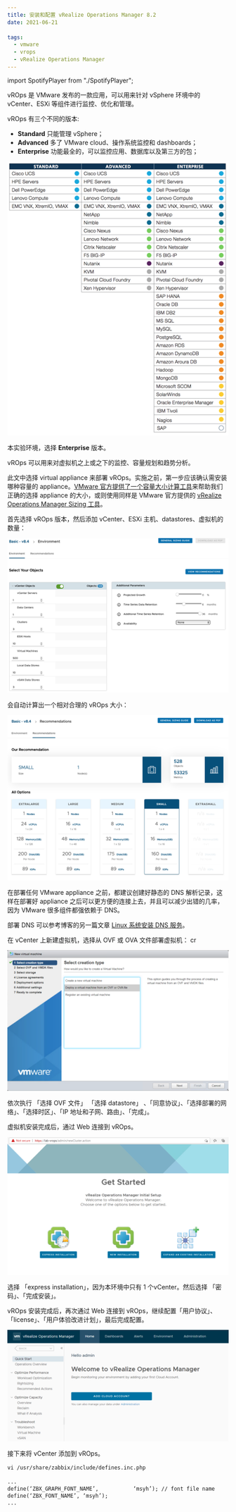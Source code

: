 ```yaml
---
title: 安装和配置 vRealize Operations Manager 8.2
date: 2021-06-21

tags:
  - vmware
  - vrops
  - vRealize Operations Manager
---
```


import SpotifyPlayer from "./SpotifyPlayer";


vROps 是 VMware 发布的一款应用，可以用来针对 vSphere 环境中的 vCenter、ESXi 等组件进行监控、优化和管理。

vROps 有三个不同的版本:

- **Standard** 只能管理 vSphere；
- **Advanced** 多了 VMware cloud、操作系统监控和 dashboards；
- **Enterprise** 功能最全的，可以监控应用、数据库以及第三方的包；

![vROps-editions](./vROps-editions.png)

本实验环境，选择 **Enterprise** 版本。

vROps 可以用来对虚拟机之上或之下的监控、容量规划和趋势分析。

此文中选择 virtual appliance 来部署 vROps。实施之前，第一步应该确认需安装哪种容量的 appliance。[VMware 官方提供了一个容量大小计算工具](https://kb.vmware.com/s/article/2093783)来帮助我们正确的选择 appliance 的大小，或则使用同样是 VMware 官方提供的 [vRealize Operations Manager Sizing 工具](https://vropssizer.vmware.com/sizing-wizard/choose-installation)。

首先选择 vROps 版本，然后添加 vCenter、ESXi 主机、datastores、虚拟机的数量：

![vrops-select-objects](./vrops-select-objects.png)

会自动计算出一个相对合理的 vROps 大小：

![vrops-select-objects-2](./vrops-select-objects-2.png)

在部署任何 VMware appliance 之前，都建议创建好静态的 DNS 解析记录，这样在部署好 appliance 之后可以更方便的连接上去，并且可以减少出错的几率，因为 VMware 很多组件都强依赖于 DNS。

部署 DNS 可以参考博客的另一篇文章 [Linux 系统安装 DNS 服务](www.baidu.com)。

在 vCenter 上新建虚拟机，选择从 OVF 或 OVA 文件部署虚拟机：
cr

![create-vm-from-ovf](./create-vm-from-ovf.png)

依次执行 「选择 OVF 文件」 「选择 datastore」 、「同意协议」、「选择部署的网络」、「选择时区」、「IP 地址和子网、路由」、「完成」。

虚拟机安装完成后，通过 Web 连接到 vROps。

![connect-vROps](./connect-vROps.png)

选择 「express installation」，因为本环境中只有 1 个vCenter。然后选择 「密码」、「完成安装」。

vROps 安装完成后，再次通过 Web 连接到 vROps，继续配置「用户协议」、「license」、「用户体验改进计划」，最后完成配置。

![vROps-install-finish](./vROps-install-finish.png)

接下来将 vCenter 添加到 vROps。




```php:title=include/defines.inc.php {4-5,}
vi /usr/share/zabbix/include/defines.inc.php

...
define(‘ZBX_GRAPH_FONT_NAME’,           ‘msyh’); // font file name
define(‘ZBX_FONT_NAME’, ‘msyh’);
...
```
